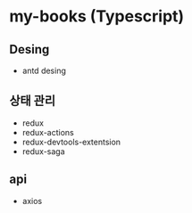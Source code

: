 # my-books (Typescript)

## Desing

- antd desing

## 상태 관리

- redux
- redux-actions
- redux-devtools-extentsion
- redux-saga

## api

- axios
